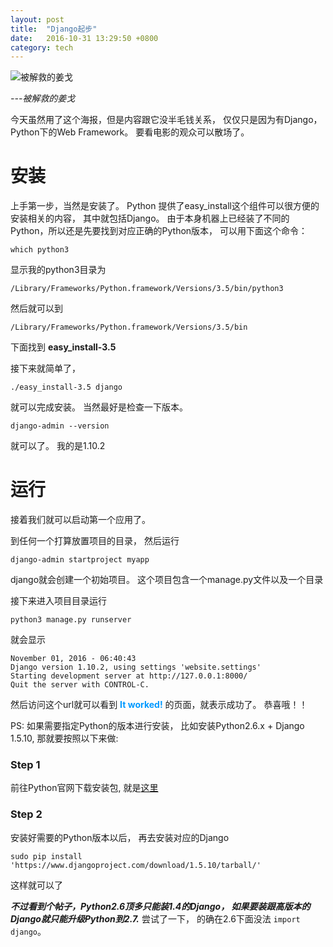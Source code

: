 ```yaml
---
layout: post
title:  "Django起步"
date:   2016-10-31 13:29:50 +0800
category: tech
---
```


![被解救的姜戈](http://brainjunkfood.com/wp-content/uploads/2015/09/pic_1561903.jpg)

*---被解救的姜戈*

今天虽然用了这个海报，但是内容跟它没半毛钱关系， 仅仅只是因为有Django， Python下的Web Framework。 要看电影的观众可以散场了。

# 安装

上手第一步，当然是安装了。 Python 提供了easy_install这个组件可以很方便的安装相关的内容， 其中就包括Django。 由于本身机器上已经装了不同的Python，所以还是先要找到对应正确的Python版本， 可以用下面这个命令： 

```
which python3
```
显示我的python3目录为  
```
/Library/Frameworks/Python.framework/Versions/3.5/bin/python3
```
然后就可以到
```
/Library/Frameworks/Python.framework/Versions/3.5/bin
```
下面找到 **easy_install-3.5**

接下来就简单了，

```
./easy_install-3.5 django
```

就可以完成安装。 当然最好是检查一下版本。 

```
django-admin --version
```
就可以了。 我的是1.10.2 

# 运行

接着我们就可以启动第一个应用了。 

到任何一个打算放置项目的目录， 然后运行 

```
django-admin startproject myapp
```
django就会创建一个初始项目。 这个项目包含一个manage.py文件以及一个目录

接下来进入项目目录运行
```
python3 manage.py runserver
```
就会显示

```
November 01, 2016 - 06:40:43
Django version 1.10.2, using settings 'website.settings'
Starting development server at http://127.0.0.1:8000/
Quit the server with CONTROL-C.
```

然后访问这个url就可以看到 <font color=#0099ff> **It worked!** </font>的页面，就表示成功了。 恭喜哦！！

PS: 如果需要指定Python的版本进行安装， 比如安装Python2.6.x + Django 1.5.10, 那就要按照以下来做:

### Step 1

前往Python官网下载安装包, 就是[这里](https://www.python.org/downloads/mac-osx/)

### Step 2

安装好需要的Python版本以后， 再去安装对应的Django

```
sudo pip install 'https://www.djangoproject.com/download/1.5.10/tarball/'

```

这样就可以了 

***不过看到个帖子，Python2.6顶多只能装1.4的Django， 如果要装跟高版本的Django就只能升级Python到2.7.*** 尝试了一下， 的确在2.6下面没法 ```import django```。   




